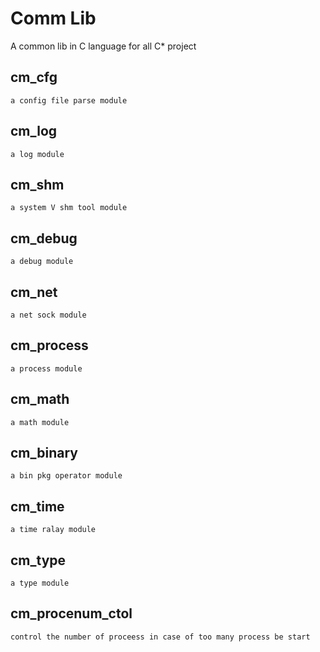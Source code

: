 # Comm Lib #

A common lib in C language for all C* project 


## cm_cfg
	a config file parse module

## cm_log
	a log module

## cm_shm
	a system V shm tool module

## cm_debug
	a debug module

## cm_net
	a net sock module

## cm_process
	a process module

## cm_math
	a math module

## cm_binary
	a bin pkg operator module
	
## cm_time
	a time ralay module

## cm_type
	a type module

## cm_procenum_ctol
	control the number of proceess in case of too many process be start
